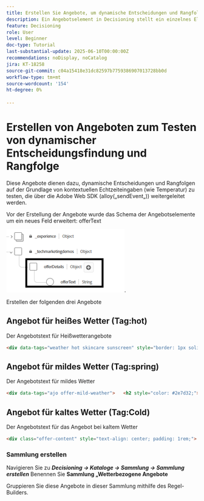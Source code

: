 ```yaml
---
title: Erstellen Sie Angebote, um dynamische Entscheidungen und Rangfolgen zu testen.
description: Ein Angebotselement in Decisioning stellt ein einzelnes Element personalisierter Inhalte dar, z. B. eine Nachricht, ein Bild, eine Promotion oder eine Empfehlung, die einem Benutzer auf der Grundlage definierter Regeln und Bedingungen bereitgestellt werden können.
feature: Decisioning
role: User
level: Beginner
doc-type: Tutorial
last-substantial-update: 2025-06-10T00:00:00Z
recommendations: noDisplay, noCatalog
jira: KT-18258
source-git-commit: c04a15418e31dc82597b7759386907013728bb0d
workflow-type: tm+mt
source-wordcount: '154'
ht-degree: 0%

---
```



# Erstellen von Angeboten zum Testen von dynamischer Entscheidungsfindung und Rangfolge

Diese Angebote dienen dazu, dynamische Entscheidungen und Rangfolgen auf der Grundlage von kontextuellen Echtzeiteingaben (wie Temperatur) zu testen, die über die Adobe Web SDK (alloy(„sendEvent„)) weitergeleitet werden.

Vor der Erstellung der Angebote wurde das Schema der Angebotselemente um ein neues Feld erweitert: offerText

![offer-schema](assets/offer-schema.png).

Erstellen der folgenden drei Angebote


## Angebot für heißes Wetter (Tag:hot)

Der Angebotstext für Heißwetterangebote

```html
<div data-tags="weather hot skincare sunscreen" style="border: 1px solid #e0e0e0; padding: 1.5rem; border-radius: 10px; background-color: #fff3e0;">   <h2 style="color: #e65100;">Protect Your Skin This Summer</h2>   <p>High temperatures mean high UV risk. Get <strong>20% off</strong> our dermatologist-recommended sunscreens and skin protection kits.</p>   <p>Offer valid this week only for areas with temperatures over 90°F.</p>   <a href="#" style="display:inline-block; margin-top:1rem; padding:0.75rem 1.5rem; background:#e65100; color:white; border-radius:5px; text-decoration:none;">Shop Sunscreen</a> </div>
```


## Angebot für mildes Wetter (Tag:spring)

Der Angebotstext für mildes Wetter

```html
<div data-tags="ajo offer-mild-weather">   <h2 style="color: #2e7d32;">🌤️ Enjoy the Outdoors — Gear Up Now!</h2>   <p style="font-size: 1.1rem;">Perfect weather to be outside! Check out our selection of <strong>picnic sets, walking shoes, and fitness accessories</strong> for your next outdoor adventure.</p>   <p style="font-size: 1.1rem;">Get <strong>free shipping</strong> on all outdoor gear this week.</p>   <a href="#" style="display:inline-block;padding:0.75rem 1.5rem;background:#2e7d32;color:white;border-radius:6px;text-decoration:none;margin-top:1rem;">Explore Outdoor Picks</a> </div>
```

## Angebot für kaltes Wetter (Tag:Cold)

Der Angebotstext für das Angebot bei kaltem Wetter

```html
<div class="offer-content" style="text-align: center; padding: 1rem;">   <img src="https://raw.githubusercontent.com/gbedekar489/gbedekar489.github.io/main/weather/pexels-romanp-16170.jpg"         alt="Winter clothing"         style="width: 100%; max-width: 400px; border-radius: 12px; margin-bottom: 1rem;">   <h2>Cold Weather, Hot Deals 🧤</h2>   <p>Stay warm in style with our exclusive <strong>25% off</strong> winter outerwear. From puffer jackets to wool scarves, find the perfect layers to beat the chill.</p>   <p><strong>Use code:</strong> <code>WINTER25</code> at checkout</p>   <p><em>Limited time offer. While supplies last.</em></p> </div>
```

### Sammlung erstellen

Navigieren Sie zu **_Decisioning -> Kataloge -> Sammlung -> Sammlung erstellen_**
Benennen Sie **Sammlung „Wetterbezogene Angebote**

Gruppieren Sie diese Angebote in dieser Sammlung mithilfe des Regel-Builders.

